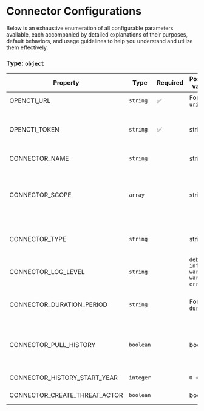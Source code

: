 # Connector Configurations

Below is an exhaustive enumeration of all configurable parameters available, each accompanied by detailed explanations of their purposes, default behaviors, and usage guidelines to help you understand and utilize them effectively.

### Type: `object`

| Property | Type | Required | Possible values | Default | Description |
| -------- | ---- | -------- | --------------- | ------- | ----------- |
| OPENCTI_URL | `string` | ✅ | Format: [`uri`](https://json-schema.org/understanding-json-schema/reference/string#built-in-formats) |  | The OpenCTI platform URL. |
| OPENCTI_TOKEN | `string` | ✅ | string |  | The token of the user who represents the connector in the OpenCTI platform. |
| CONNECTOR_NAME | `string` |  | string | `"Ransomware Connector"` | Name of the connector. |
| CONNECTOR_SCOPE | `array` |  | string | `["identity", "attack-pattern", "course-of-action", "intrusion-set", "malware", "tool", "report"]` | The scope or type of data the connector is importing, either a MIME type or Stix Object (for information only). |
| CONNECTOR_TYPE | `string` |  | string | `"EXTERNAL_IMPORT"` | Should always be set to EXTERNAL_IMPORT for this connector. |
| CONNECTOR_LOG_LEVEL | `string` |  | `debug` `info` `warn` `warning` `error` | `"error"` | Determines the verbosity of the logs. |
| CONNECTOR_DURATION_PERIOD | `string` |  | Format: [`duration`](https://json-schema.org/understanding-json-schema/reference/string#built-in-formats) | `"PT10M"` | Duration between two scheduled runs of the connector (ISO 8601 format). |
| CONNECTOR_PULL_HISTORY | `boolean` |  | boolean | `false` | Whether to pull historic data. It is not recommended to set it to true as there will a large influx of data |
| CONNECTOR_HISTORY_START_YEAR | `integer` |  | `0 < x ` | `2023` | The year to start from |
| CONNECTOR_CREATE_THREAT_ACTOR | `boolean` |  | boolean | `false` | Whether to create a Threat Actor object |
